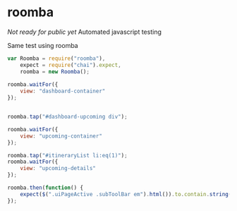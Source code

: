 roomba
======

*Not ready for public yet*
Automated javascript testing

Same test using roomba
```javascript
var Roomba = require("roomba"),
    expect = require("chai").expect,
    roomba = new Roomba();
    
roomba.waitFor({
    view: "dashboard-container"
});


roomba.tap("#dashboard-upcoming div");

roomba.waitFor({
    view: "upcoming-container"
});

roomba.tap("#itineraryList li:eq(1)");  
roomba.waitFor({
    view: "upcoming-details"
});

roomba.then(function() {
    expect($(".uiPageActive .subToolBar em").html()).to.contain.string("Philadelphia to SF");
});
```
